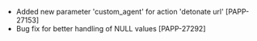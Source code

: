 * Added new parameter 'custom_agent' for action 'detonate url' [PAPP-27153]
* Bug fix for better handling of NULL values [PAPP-27292]